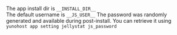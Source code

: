 The app install dir is `__INSTALL_DIR__` \
The default username is `__JS_USER__`
The password was randomly generated and available during post-install. You can retrieve it using `yunohost app setting jellystat js_password`
